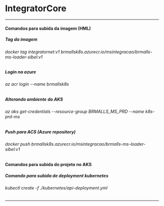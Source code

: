 # IntegratorCore

------------------------------------------------------------------------------------------------

#### Comandos para subida da imagem (HML)

##### Tag da imagem
###### docker tag integratornet:v1 brmallsk8s.azurecr.io/msintegracao/brmalls-ms-loader-sibel:v1

##### Login na azure
###### az acr login --name brmallsk8s

##### Alterando ambiente do AKS
###### az aks get-credentials --resource-group BRMALLS_MS_PRD --name k8s-prd-ms

##### Push para ACS (Azure repository)
###### docker push brmallsk8s.azurecr.io/msintegracao/brmalls-ms-loader-sibel:v1

#### Comandos para subida do projeto no AKS

##### Comando para subida de deployment kubernetes
###### kubectl create -f ./kubernetes/api-deployment.yml

------------------------------------------------------------------------------------------------